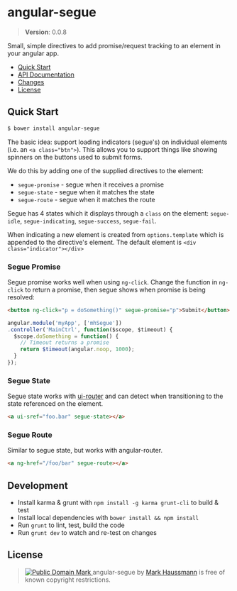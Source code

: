 angular-segue
=============

> **Version**: 0.0.8

Small, simple directives to add promise/request tracking to an element in your angular app.

* [Quick Start](#quick-start)
* [API Documentation](#api-documentation)
* [Changes](https://github.com/mhssmnn/angular-blink/tree/master/CHANGELOG.md)
* [License](#license)

## Quick Start

```sh
$ bower install angular-segue
```

The basic idea: support loading indicators (segue's) on individual elements (i.e. an `<a class="btn">`). This allows you to support things like showing spinners on the buttons used to submit forms.

We do this by adding one of the supplied directives to the element:

* `segue-promise` - segue when it receives a promise
* `segue-state` - segue when it matches the state
* `segue-route` - segue when it matches the route

Segue has 4 states which it displays through a `class` on the element: `segue-idle`, `segue-indicating`, `segue-success`, `segue-fail`.

When indicating a new element is created from `options.template` which is appended to the directive's element. The default element is `<div class="indicator"></div>`

### Segue Promise

Segue promise works well when using `ng-click`. Change the function in `ng-click` to return a promise, then segue shows when promise is being resolved:

```html
<button ng-click="p = doSomething()" segue-promise="p">Submit</button>
```
```js
angular.module('myApp', ['mhSegue'])
.controller('MainCtrl', function($scope, $timeout) {
  $scope.doSomething = function() {
    // Timeout returns a promise
    return $timeout(angular.noop, 1000);
  }
});
```

### Segue State

Segue state works with [ui-router](https://github.com/angular-ui/ui-router) and can detect when transitioning to the state referenced on the element.

```html
<a ui-sref="foo.bar" segue-state></a>
```

### Segue Route

Similar to segue state, but works with angular-router.

```html
<a ng-href="/foo/bar" segue-route></a>
```


## Development

* Install karma & grunt with `npm install -g karma grunt-cli` to build & test
* Install local dependencies with `bower install && npm install`
* Run `grunt` to lint, test, build the code
* Run `grunt dev` to watch and re-test on changes

## <a id="license"></a>License

> <a rel="license" href="http://creativecommons.org/publicdomain/mark/1.0/"> <img src="http://i.creativecommons.org/p/mark/1.0/80x15.png" style="border-style: none;" alt="Public Domain Mark" /> </a> <span property="dct:title">angular-segue</span> by <a href="https://github.com/mhssmnn" rel="dct:creator"><span property="dct:title">Mark Haussmann</span></a> is free of known copyright restrictions.
